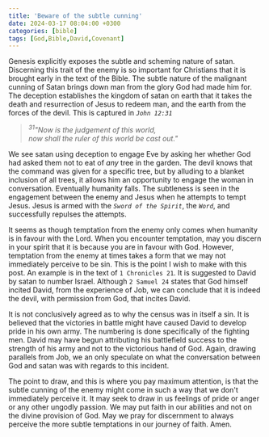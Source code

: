 ```yaml
---
title: 'Beware of the subtle cunning'
date: 2024-03-17 08:04:00 +0300
categories: [bible]
tags: [God,Bible,David,Covenant]
---
```


Genesis explicitly exposes the subtle and scheming nature of satan. Discerning this trait of the enemy is so important for Christians that it is brought early in the text of the Bible. The subtle nature of the malignant cunning of Satan brings down man from the glory God had made him for. The deception establishes the kingdom of satan on earth that it takes the death and resurrection of Jesus to redeem man, and the earth from the forces of the devil. This is captured in *`John 12:31`*


> *<sup>31</sup>"Now is the judgement of this world,<br>
> now shall the ruler of this world be cast out."*

We see satan using deception to engage Eve by asking her whether God had asked them not to eat of *any* tree in the garden. The devil knows that the command was given for a specific tree, but by alluding to a blanket inclusion of all trees, it allows him an opportunity to engage the woman in conversation. Eventually humanity falls. The subtleness is seen in the engagement between the enemy and Jesus when he attempts to tempt Jesus. Jesus is armed with the *`Sword of the Spirit`*, the *`Word`*, and successfully repulses the attempts.

It seems as though temptation from the enemy only comes when humanity is in favour with the Lord. When you encounter temptation, may you discern in your spirit that it is because you are in favour with God. However, temptation from the enemy at times takes a form that we may not immediately perceive to be sin. This is the point I wish to make with this post. An example is in the text of `1 Chronicles 21`. It is suggested to David by satan to number Israel. Although `2 Samuel 24` states that God himself incited David, from the experience of Job, we can conclude that it is indeed the devil, with permission from God, that incites David.

It is not conclusively agreed as to why the census was in itself a sin. It is believed that the victories in battle might have caused David to develop pride in his own army. The numbering is done specifically of the fighting men. David may have begun attributing his battlefield success to the strength of his army and not to the victorious hand of God. Again, drawing parallels from Job, we an only speculate on what the conversation between God and satan was with regards to this incident.

The point to draw, and this is where you pay maximum attention, is that the subtle cunning of the enemy might come in such a way that we don\'t immediately perceive it. It may seek to draw in us feelings of pride or anger or any other ungodly passion. We may put faith in our abilities and not on the divine provision of God. May we pray for discernment to always perceive the more subtle temptations in our journey of faith. Amen.
